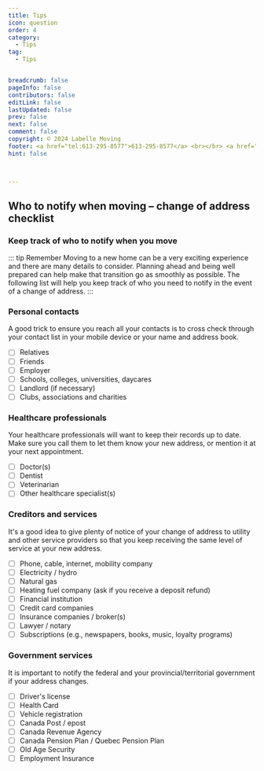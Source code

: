 ```yaml
---
title: Tips
icon: question
order: 4
category:
  - Tips
tag:
  - Tips


breadcrumb: false
pageInfo: false
contributors: false
editLink: false
lastUpdated: false
prev: false
next: false
comment: false
copyright: © 2024 Labelle Moving
footer: <a href="tel:613-295-8577">613-295-8577</a> <br></br> <a href="mailto:info@labellemoving.com">info@labellemoving.com</a>
hint: false



---
```



## Who to notify when moving – change of address checklist
### Keep track of who to notify when you move

::: tip Remember
Moving to a new home can be a very exciting experience and there are many details to consider. Planning ahead and being well prepared can help make that transition go as smoothly as possible. The following list will help you keep track of who you need to notify in the event of a change of address.
:::

### **Personal contacts**
A good trick to ensure you reach all your contacts is to cross check through your contact list in your mobile device or your name and address book.

- [ ] Relatives
- [ ] Friends
- [ ] Employer
- [ ] Schools, colleges, universities, daycares
- [ ] Landlord (if necessary)
- [ ] Clubs, associations and charities

### **Healthcare professionals**

Your healthcare professionals will want to keep their records up to date. Make sure you call them to let them know your new address, or mention it at your next appointment.

- [ ] Doctor(s)
- [ ] Dentist
- [ ] Veterinarian
- [ ] Other healthcare specialist(s)

### **Creditors and services**

It's a good idea to give plenty of notice of your change of address to utility and other service providers so that you keep receiving the same level of service at your new address.

- [ ] Phone, cable, internet, mobility company
- [ ] Electricity / hydro
- [ ] Natural gas
- [ ] Heating fuel company (ask if you receive a deposit refund)
- [ ] Financial institution
- [ ] Credit card companies
- [ ] Insurance companies / broker(s)
- [ ] Lawyer / notary
- [ ] Subscriptions (e.g., newspapers, books, music, loyalty programs)

### **Government services**

It is important to notify the federal and your provincial/territorial government if your address changes.

- [ ] Driver's license
- [ ] Health Card
- [ ] Vehicle registration
- [ ] Canada Post / epost
- [ ] Canada Revenue Agency
- [ ] Canada Pension Plan / Quebec Pension Plan
- [ ] Old Age Security
- [ ] Employment Insurance

<SiteInfo
  name="CMHC"
  desc="Who to notify when moving – change of address checklist"
  url="https://www.cmhc-schl.gc.ca/professionals/industry-innovation-and-leadership/industry-expertise/resources-for-mortgage-professionals/who-notify-when-moving-change-of-address-checklist"
  logo="/assets/CMHC_logo.svg"
  preview="/assets/CMHC_bg.png"
/>





<div class=flexbox>
<speedy></speedy>
</div>

<script setup>
import speedy from "@source/components/speedy.vue"
</script>